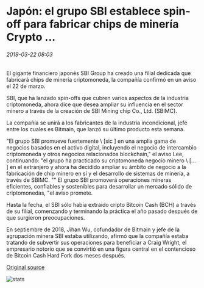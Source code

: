 # Japón: el grupo SBI establece spin-off para fabricar chips de minería Crypto ...

###### 2019-03-22 08:03

El gigante financiero japonés SBI Group ha creado una filial dedicada que fabricará chips de minería criptomoneda, la compañía confirmó en un aviso el 22 de marzo.

SBI, que ha lanzado spin-offs que cubren varios aspectos de la industria criptomoneda, ahora dice que desea ampliar su influencia en el sector minero a través de la creación de SBI Mining chip Co., Ltd. (SBIMC).

La compañía se unirá a los fabricantes de la industria incondicional, jefe entre los cuales es Bitmain, que lanzó su último producto esta semana.

"El grupo SBI promueve fuertemente \ [sic \] en una amplia gama de negocios basados en el activo digital, incluyendo el negocio de intercambio criptomoneda y otros negocios relacionados blockchain," el aviso Lee, continuando: "el grupo ha practicado su criptomoneda negocio minero \ [... \] en el extranjero y ahora ha decidido ampliar su ámbito de negocio a la fabricación de chip minero en sí y el desarrollo de sistemas de minería, a través de SBIMC. "" El grupo SBI promoverá operaciones mineras eficientes, confiables y sostenibles para desarrollar un mercado sólido de criptomonedas, "el aviso promete.

Hasta la fecha, el SBI sólo había extraído cripto Bitcoin Cash (BCH) a través de su filial, comenzando y terminando la práctica el año pasado después de que surgieron preocupaciones.

En septiembre de 2018, Jihan Wu, cofundador de Bitmain y jefe de la agrupación minera SBI estaba utilizando, afirmó que la compañía estaba tratando de subvertir sus operaciones para beneficiar a Craig Wright, el empresario notorio que se convirtió en una figura central en el contencioso de Bitcoin Cash Hard Fork dos meses después.

[Original source](https://cointelegraph.com/news/japan-sbi-group-sets-up-spin-off-to-manufacture-crypto-mining-chips)

![stats](https://c.statcounter.com/11760860/0/a89fa40b/1/ "stats")
